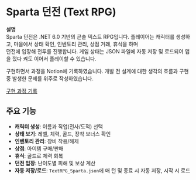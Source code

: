 # Sparta 던전 (Text RPG)

**설명**  
Sparta 던전은 .NET 6.0 기반의 콘솔 텍스트 RPG입니다. 플레이어는 캐릭터를 생성하고, 마을에서 상태 확인, 인벤토리 관리, 상점 거래, 휴식을 하며  
던전에 입장해 전투를 진행합니다. 게임 상태는 JSON 파일에 자동 저장 및 로드되어 앱을 껐다 켜도 이어서 플레이할 수 있습니다.

구현하면서 과정을 Notion에 기록하였습니다.
개발 전 설계에 대한 생각의 흐름과 구현 중 발생한 문제를 위주로 작성하였습니다.

[구현 과정 기록](https://www.notion.so/TextRPG-_-SpartaDungeon-1d7dd79e4161809b9c0df64815fa2727?pvs=25)
## 주요 기능

- **캐릭터 생성**: 이름과 직업(전사/도적) 선택
- **상태 보기**: 레벨, 체력, 골드, 장착 보너스 확인
- **인벤토리 관리**: 장비 착용/해제
- **상점**: 아이템 구매/판매
- **휴식**: 골드로 체력 회복
- **던전 입장**: 난이도별 피해 및 보상 계산
- **자동 저장/로드**: `TextRPG_Sparta.json`에 매 턴 및 종료 시 자동 저장, 시작 시 로드
